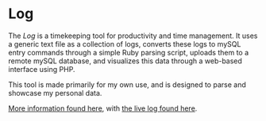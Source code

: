 # Log

The _Log_ is a timekeeping tool for productivity and time management. It uses a generic text file as a collection of logs, converts these logs to mySQL entry commands through a simple Ruby parsing script, uploads them to a remote mySQL database, and visualizes this data through a web-based interface using PHP.

This tool is made primarily for my own use, and is designed to parse and showcase my personal data.

[More information found here](http://v-os.ca/log), with [the live log found here](http://log.v-os.ca).